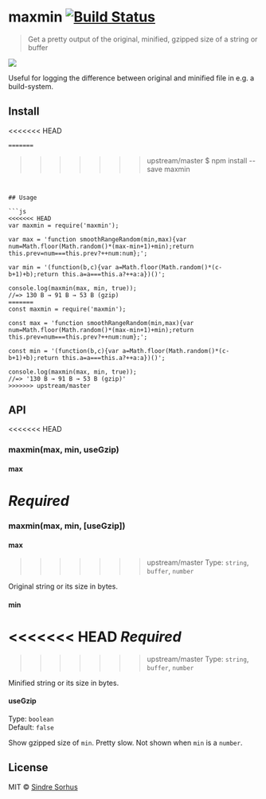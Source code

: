 # maxmin [![Build Status](https://travis-ci.org/sindresorhus/maxmin.svg?branch=master)](https://travis-ci.org/sindresorhus/maxmin)

> Get a pretty output of the original, minified, gzipped size of a string or buffer

![](screenshot.png)

Useful for logging the difference between original and minified file in e.g. a build-system.


## Install

<<<<<<< HEAD
```sh
=======
```
>>>>>>> upstream/master
$ npm install --save maxmin
```


## Usage

```js
<<<<<<< HEAD
var maxmin = require('maxmin');

var max = 'function smoothRangeRandom(min,max){var num=Math.floor(Math.random()*(max-min+1)+min);return this.prev=num===this.prev?++num:num};';

var min = '(function(b,c){var a=Math.floor(Math.random()*(c-b+1)+b);return this.a=a===this.a?++a:a})()';

console.log(maxmin(max, min, true));
//=> 130 B → 91 B → 53 B (gzip)
=======
const maxmin = require('maxmin');

const max = 'function smoothRangeRandom(min,max){var num=Math.floor(Math.random()*(max-min+1)+min);return this.prev=num===this.prev?++num:num};';

const min = '(function(b,c){var a=Math.floor(Math.random()*(c-b+1)+b);return this.a=a===this.a?++a:a})()';

console.log(maxmin(max, min, true));
//=> '130 B → 91 B → 53 B (gzip)'
>>>>>>> upstream/master
```

## API

<<<<<<< HEAD
### maxmin(max, min, useGzip)

#### max

*Required*  
=======
### maxmin(max, min, [useGzip])

#### max

>>>>>>> upstream/master
Type: `string`, `buffer`, `number`

Original string or its size in bytes.

#### min

<<<<<<< HEAD
*Required*  
=======
>>>>>>> upstream/master
Type: `string`, `buffer`, `number`

Minified string or its size in bytes.

#### useGzip

Type: `boolean`  
Default: `false`

Show gzipped size of `min`. Pretty slow. Not shown when `min` is a `number`.


## License

MIT © [Sindre Sorhus](http://sindresorhus.com)
